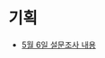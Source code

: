 기획
================================  
* [5월 6일 설문조사 내용](https://github.com/isp829/2021HAEDAL_IDEATON_SSS/blob/master/lecture/management/05.06%20%EA%B8%B0%ED%9A%8D.pdf)  
